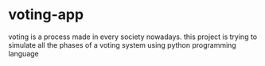 # voting-app
voting is a process made in every society nowadays. this project is trying to simulate all the phases of a voting system using python programming language
